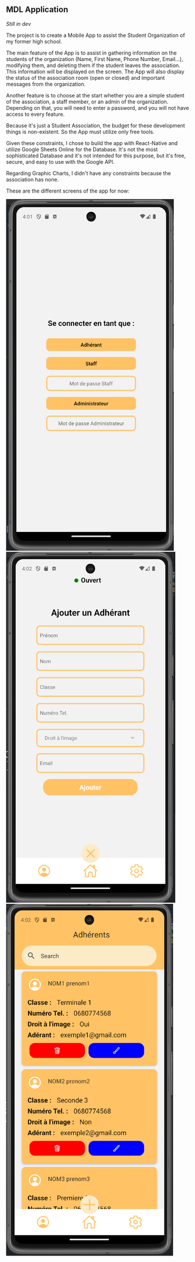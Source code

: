 
## MDL Application

*Still in dev*

The project is to create a Mobile App to assist the Student Organization of my former high school.

The main feature of the App is to assist in gathering information on the students of the organization (Name, First Name, Phone Number, Email...), modifying them, and deleting them if the student leaves the association. This information will be displayed on the screen. The App will also display the status of the association room (open or closed) and important messages from the organization.

Another feature is to choose at the start whether you are a simple student of the association, a staff member, or an admin of the organization. Depending on that, you will need to enter a password, and you will not have access to every feature.

Because it's just a Student Association, the budget for these development things is non-existent. So the App must utilize only free tools.

Given these constraints, I chose to build the app with React-Native and utilize Google Sheets Online for the Database. It's not the most sophisticated Database and it's not intended for this purpose, but it's free, secure, and easy to use with the Google API.

Regarding Graphic Charts, I didn't have any constraints because the association has none.

These are the different screens of the app for now:


![alt text](https://github.com/Ket-tei/MDLapp/blob/master/ressourcesReadMe/screen1.png)
![alt text](https://github.com/Ket-tei/MDLapp/blob/master/ressourcesReadMe/screen2.png)
![alt text](https://github.com/Ket-tei/MDLapp/blob/master/ressourcesReadMe/screen3.png)

